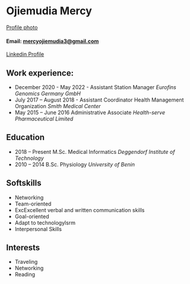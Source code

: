 # Ojiemudia Mercy

[Profile photo](image/9175sw-web.JPG)

#### Email: mercyojiemudia3@gmail.com
[Linkedin Profile](https://www.linkedin.com/in/mercy-ojiemudia-034656197/)

## Work experience: 
*  December 2020 - May 2022 - Assistant Station Manager _Eurofins Genomics Germany GmbH_ 
* July 2017 – August 2018 - Assistant Coordinator Health Management Organization _Smith Medical Center_
*  May 2015 – June 2016 Administrative Associate _Health-serve Pharmaceutical Limited_

## Education
* 2018 – Present M.Sc. Medical Informatics _Deggendorf Institute of Technology_
* 2010 – 2014    B.Sc. Physiology _University of Benin_

## Softskills
* Networking 
* Team-oriented
* ExcExcellent verbal and written communication skills
* Goal-oriented
* Adapt to technologylsrm
* Interpersonal Skills

## Interests 
* Traveling 
* Networking  
* Reading